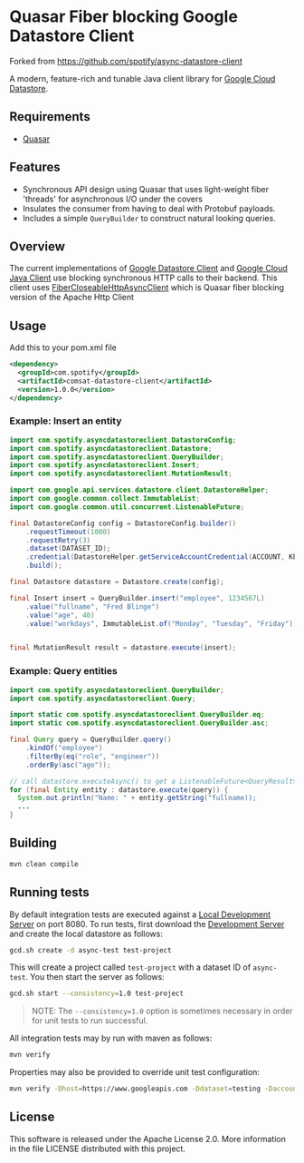 # Quasar Fiber blocking Google Datastore Client

Forked from https://github.com/spotify/async-datastore-client

A modern, feature-rich and tunable Java client library for [Google Cloud Datastore](https://cloud.google.com/datastore/docs/concepts/overview).

## Requirements

- [Quasar](http://www.paralleluniverse.co/quasar/)

## Features

- Synchronous API design using Quasar that uses light-weight fiber 'threads' for asynchronous I/O under the covers
- Insulates the consumer from having to deal with Protobuf payloads.
- Includes a simple `QueryBuilder` to construct natural looking queries.

## Overview

The current implementations of [Google Datastore Client](https://github.com/GoogleCloudPlatform/google-cloud-datastore)
and [Google Cloud Java Client](https://github.com/GoogleCloudPlatform/gcloud-java)
use blocking synchronous HTTP calls to their backend.
This client uses [FiberCloseableHttpAsyncClient](http://docs.paralleluniverse.co/comsat/) which is
Quasar fiber blocking version of the Apache Http Client 

## Usage

Add this to your pom.xml file
```xml
<dependency>
  <groupId>com.spotify</groupId>
  <artifactId>comsat-datastore-client</artifactId>
  <version>1.0.0</version>
</dependency>
```

### Example: Insert an entity

```java
import com.spotify.asyncdatastoreclient.DatastoreConfig;
import com.spotify.asyncdatastoreclient.Datastore;
import com.spotify.asyncdatastoreclient.QueryBuilder;
import com.spotify.asyncdatastoreclient.Insert;
import com.spotify.asyncdatastoreclient.MutationResult;

import com.google.api.services.datastore.client.DatastoreHelper;
import com.google.common.collect.ImmutableList;
import com.google.common.util.concurrent.ListenableFuture;

final DatastoreConfig config = DatastoreConfig.builder()
    .requestTimeout(1000)
    .requestRetry(3)
    .dataset(DATASET_ID);
    .credential(DatastoreHelper.getServiceAccountCredential(ACCOUNT, KEY_PATH))
    .build();

final Datastore datastore = Datastore.create(config);

final Insert insert = QueryBuilder.insert("employee", 1234567L)
    .value("fullname", "Fred Blinge")
    .value("age", 40)
    .value("workdays", ImmutableList.of("Monday", "Tuesday", "Friday"));


final MutationResult result = datastore.execute(insert);
```

### Example: Query entities

```java
import com.spotify.asyncdatastoreclient.QueryBuilder;
import com.spotify.asyncdatastoreclient.Query;

import static com.spotify.asyncdatastoreclient.QueryBuilder.eq;
import static com.spotify.asyncdatastoreclient.QueryBuilder.asc;

final Query query = QueryBuilder.query()
    .kindOf("employee")
    .filterBy(eq("role", "engineer"))
    .orderBy(asc("age"));

// call datastore.executeAsync() to get a ListenableFuture<QueryResult>
for (final Entity entity : datastore.execute(query)) {
  System.out.println("Name: " + entity.getString("fullname));
  ...
}
```

## Building

```sh
mvn clean compile
```

## Running tests

By default integration tests are executed against a [Local Development Server](https://cloud.google.com/datastore/docs/tools/devserver)
on port 8080. To run tests, first download the [Development Server](https://cloud.google.com/datastore/docs/downloads)
and create the local datastore as follows:

```sh
gcd.sh create -d async-test test-project
```

This will create a project called `test-project` with a dataset ID of
`async-test`. You then start the server as follows:

```sh
gcd.sh start --consistency=1.0 test-project
```

> NOTE: The `--consistency=1.0` option is sometimes necessary in order
for unit tests to run successful.

All integration tests may by run with maven as follows:

```sh
mvn verify
```

Properties may also be provided to override unit test configuration:

```sh
mvn verify -Dhost=https://www.googleapis.com -Ddataset=testing -Daccount=abc@developer.gserviceaccount.com -Dkeypath=./my-key-8ae3ab23d37.p12
```

## License

This software is released under the Apache License 2.0. More information in
the file LICENSE distributed with this project.
